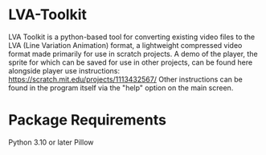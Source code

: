 # LVA-Toolkit
LVA Toolkit is a python-based tool for converting existing video files to the LVA (Line Variation Animation) format, a lightweight compressed video format made primarily for use in scratch projects.
A demo of the player, the sprite for which can be saved for use in other projects, can be found here alongside player use instructions: https://scratch.mit.edu/projects/1113432567/
Other instructions can be found in the program itself via the "help" option on the main screen.

# Package Requirements
Python 3.10 or later
Pillow
